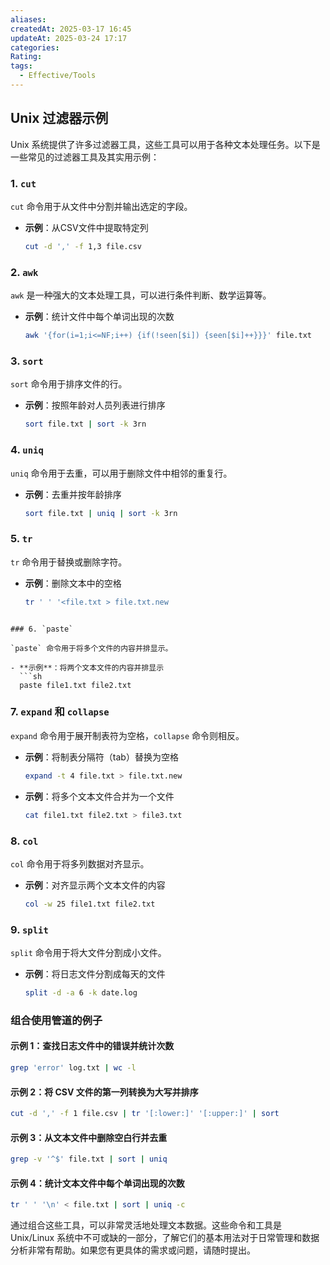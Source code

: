 ```yaml
---
aliases: 
createdAt: 2025-03-17 16:45
updateAt: 2025-03-24 17:17
categories: 
Rating: 
tags:
  - Effective/Tools
---
```

## Unix 过滤器示例

Unix 系统提供了许多过滤器工具，这些工具可以用于各种文本处理任务。以下是一些常见的过滤器工具及其实用示例：

### 1. `cut`

`cut` 命令用于从文件中分割并输出选定的字段。

- **示例**：从CSV文件中提取特定列
  ```sh
  cut -d ',' -f 1,3 file.csv
  ```

### 2. `awk`

`awk` 是一种强大的文本处理工具，可以进行条件判断、数学运算等。

- **示例**：统计文件中每个单词出现的次数
  ```sh
  awk '{for(i=1;i<=NF;i++) {if(!seen[$i]) {seen[$i]++}}}' file.txt
  ```

### 3. `sort`

`sort` 命令用于排序文件的行。

- **示例**：按照年龄对人员列表进行排序
  ```sh
  sort file.txt | sort -k 3rn
  ```

### 4. `uniq`

`uniq` 命令用于去重，可以用于删除文件中相邻的重复行。

- **示例**：去重并按年龄排序
  ```sh
  sort file.txt | uniq | sort -k 3rn
  ```

### 5. `tr`

`tr` 命令用于替换或删除字符。

- **示例**：删除文本中的空格
  ```sh
  tr ' ' '<file.txt > file.txt.new
```

### 6. `paste`

`paste` 命令用于将多个文件的内容并排显示。

- **示例**：将两个文本文件的内容并排显示
  ```sh
  paste file1.txt file2.txt
  ```

### 7. `expand` 和 `collapse`

`expand` 命令用于展开制表符为空格，`collapse` 命令则相反。

- **示例**：将制表分隔符（tab）替换为空格
  ```sh
  expand -t 4 file.txt > file.txt.new
  ```

- **示例**：将多个文本文件合并为一个文件
  ```sh
  cat file1.txt file2.txt > file3.txt
  ```

### 8. `col`

`col` 命令用于将多列数据对齐显示。

- **示例**：对齐显示两个文本文件的内容
  ```sh
  col -w 25 file1.txt file2.txt
  ```

### 9. `split`

`split` 命令用于将大文件分割成小文件。

- **示例**：将日志文件分割成每天的文件
  ```sh
  split -d -a 6 -k date.log
  ```

### 组合使用管道的例子

#### 示例 1：查找日志文件中的错误并统计次数

```sh
grep 'error' log.txt | wc -l
```

#### 示例 2：将 CSV 文件的第一列转换为大写并排序

```sh
cut -d ',' -f 1 file.csv | tr '[:lower:]' '[:upper:]' | sort
```

#### 示例 3：从文本文件中删除空白行并去重

```sh
grep -v '^$' file.txt | sort | uniq
```

#### 示例 4：统计文本文件中每个单词出现的次数

```sh
tr ' ' '\n' < file.txt | sort | uniq -c
```

通过组合这些工具，可以非常灵活地处理文本数据。这些命令和工具是 Unix/Linux 系统中不可或缺的一部分，了解它们的基本用法对于日常管理和数据分析非常有帮助。如果您有更具体的需求或问题，请随时提出。